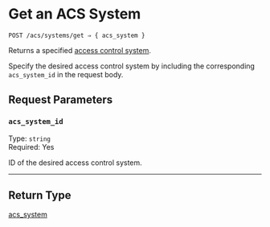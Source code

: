 # Get an ACS System

```
POST /acs/systems/get ⇒ { acs_system }
```

Returns a specified [access control system](https://docs.seam.co/latest/capability-guides/access-systems).

Specify the desired access control system by including the corresponding `acs_system_id` in the request body.

## Request Parameters

### `acs_system_id`

Type: `string`\
Required: Yes

ID of the desired access control system.

---

## Return Type

[acs_system](./README.md)
